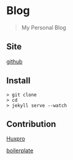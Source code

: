 # Blog

> My Personal Blog

## Site

[github](https://github.com/kyuch4n)

## Install

``` Shell
> git clone
> cd
> jekyll serve --watch
```

## Contribution

[Huxpro](https://github.com/Huxpro)

[boilerplate](https://github.com/huxpro/huxpro.github.io/)